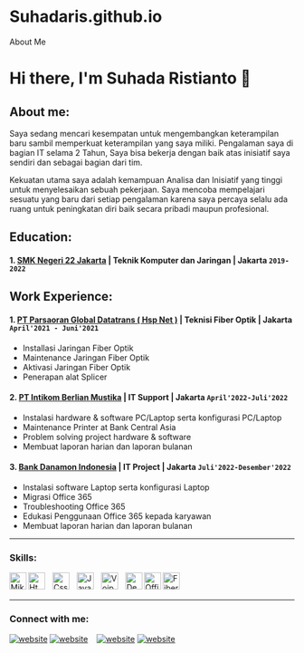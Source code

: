 # Suhadaris.github.io
About Me
# Hi there, I'm Suhada Ristianto 👋
## About me:
Saya sedang mencari kesempatan untuk mengembangkan keterampilan baru sambil memperkuat keterampilan yang saya miliki. Pengalaman saya di bagian IT selama 2 Tahun, Saya bisa bekerja dengan baik atas inisiatif saya sendiri dan sebagai bagian dari tim.

Kekuatan utama saya adalah kemampuan Analisa dan Inisiatif yang tinggi untuk menyelesaikan sebuah pekerjaan. Saya mencoba mempelajari sesuatu yang baru dari setiap pengalaman karena saya percaya selalu ada ruang untuk peningkatan diri baik secara pribadi maupun profesional.


## Education:

#### 1. [SMK Negeri 22 Jakarta](https://www.smkn22jakarta.sch.id/) | Teknik Komputer dan Jaringan | Jakarta `2019-2022`
   

## Work Experience:
#### 1. [PT Parsaoran Global Datatrans ( Hsp Net )](https://hsp.net.id/) | Teknisi Fiber Optik | Jakarta `April'2021 - Juni'2021`
   - Installasi Jaringan Fiber Optik
   - Maintenance Jaringan Fiber Optik
   - Aktivasi Jaringan Fiber Optik
   - Penerapan alat Splicer
#### 2. [PT Intikom Berlian Mustika](https://intikom.com/) | IT Support | Jakarta `April'2022-Juli'2022`
   - Instalasi hardware & software PC/Laptop serta konfigurasi PC/Laptop
   - Maintenance Printer at Bank Central Asia 
   - Problem solving project hardware & software
   - Membuat laporan harian dan laporan bulanan
#### 3. [Bank Danamon Indonesia](https://www.danamon.co.id/id) | IT Project | Jakarta `Juli'2022-Desember'2022`
   - Instalasi software Laptop serta konfigurasi Laptop
   - Migrasi Office 365
   - Troubleshooting Office 365
   - Edukasi Penggunaan Office 365 kepada karyawan 
   - Membuat laporan harian dan laporan bulanan
   ---

### Skills:

[<img align="left" alt="Mikrotik" width="30px" src="https://cdn.shopify.com/s/files/1/0653/8759/3953/files/512.png?v=1657867177&width=500" />][webdev]
[<img align="left" alt="Html" width="30px" src="https://mfaruq96.github.io/assets/img/icons/html.png" style="padding-right:10px;" />][webdev]
[<img align="left" alt="Css" width="30px" src="https://mfaruq96.github.io/assets/img/icons/css.png" style="padding-right:10px;" />][webdev]
[<img align="left" alt="JavaScript" width="30px" src="https://mfaruq96.github.io/assets/img/icons/javascript.png" style="padding-right:10px;" />][webdev]
[<img align="left" alt="Voip" width="30px" src="https://encrypted-tbn0.gstatic.com/images?q=tbn:ANd9GcRoPTaMCq4shfMVioECQzQ_pxObBY-MJUf9XmpO4JjP1g&s" style="padding-right:10px;" />][webdev]
[<img align="left" alt="Debian" width="30px" src="https://encrypted-tbn0.gstatic.com/images?q=tbn:ANd9GcQ4OBqJTqQC8KfV-A8zlehebcdJI_I6LVkbpeTGM6eLRXZ81dyS7Elh&usqp=CAE&s" />][webdev]
[<img align="left" alt="Office 365" width="30px" src="https://encrypted-tbn0.gstatic.com/images?q=tbn:ANd9GcRl4ehiizXVW9mjX6Nw-cexnG2HGD7UCDaeVMaMRLtS9uehZf5h5ihJYjyGlsAARHue7VI&usqp=CAU" />][webdev]
[<img align="left" alt="Fiber Optic" width="30px" src="https://img.freepik.com/premium-vector/optical-cable-logo-design-vector_523404-460.jpg" />][webdev]

<br />
<br />

---
### Connect with me:

[![website](./img/linkedin-light.svg)](https://https://www.linkedin.com/in/suhada-ristianto-6b31a2235-#gh-light-mode-only)
[![website](./img/linkedin-dark.svg)](https://https://www.linkedin.com/in/suhada-ristianto-6b31a2235/#gh-dark-mode-only)
&nbsp;&nbsp;
[![website](./img/instagram-light.svg)](https://www.instagram.com/shdrstn#gh-light-mode-only)
[![website](./img/instagram-dark.svg)](https://www.instagram.com/shdrstn#gh-dark-mode-only)



[webdev]: https://github.com/SuhadaRistianto/SuhadaRistianto
